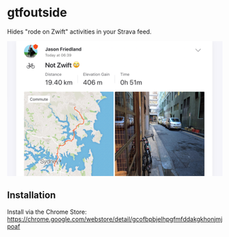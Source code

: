 # gtfoutside

Hides "rode on Zwift" activities in your Strava feed. 

![Screenshot](https://raw.githubusercontent.com/jasonfriedland/gtfoutside/master/screenshot-1280x800.png)

## Installation

Install via the Chrome Store: https://chrome.google.com/webstore/detail/gcofbpbjelhpgfmfddakgkhonjmjpoaf
